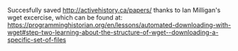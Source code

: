 Succesfully saved http://activehistory.ca/papers/ thanks to Ian Milligan's wget excercise,
which can be found at: https://programminghistorian.org/en/lessons/automated-downloading-with-wget#step-two-learning-about-the-structure-of-wget--downloading-a-specific-set-of-files

